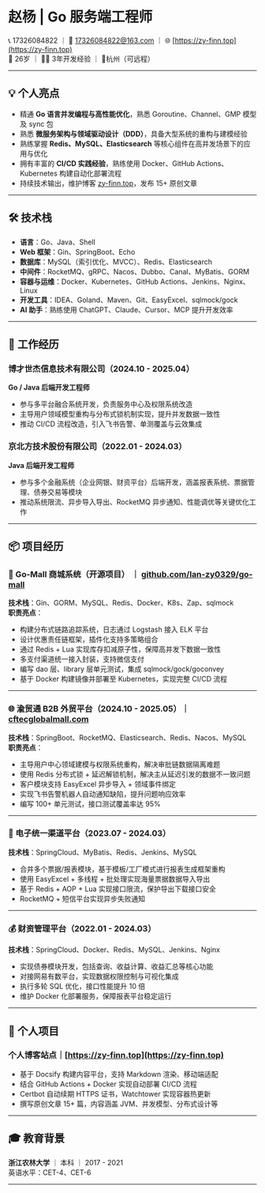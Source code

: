 # 赵杨 | Go 服务端工程师

📞 17326084822 ｜ 📧 17326084822@163.com ｜ 🌐 [https://zy-finn.top](https://zy-finn.top)  
🎂 26岁 ｜ 🧑‍💻 3年开发经验 ｜ 📍杭州（可远程）

---

## 💡 个人亮点

- 精通 **Go 语言并发编程与高性能优化**，熟悉 Goroutine、Channel、GMP 模型及 sync 包
- 熟悉 **微服务架构与领域驱动设计（DDD）**，具备大型系统的重构与建模经验
- 熟练掌握 **Redis、MySQL、Elasticsearch** 等核心组件在高并发场景下的应用与优化
- 拥有丰富的 **CI/CD 实践经验**，熟练使用 Docker、GitHub Actions、Kubernetes 构建自动化部署流程
- 持续技术输出，维护博客 [zy-finn.top](https://zy-finn.top)，发布 15+ 原创文章

---

## 🛠 技术栈

- **语言**：Go、Java、Shell
- **Web 框架**：Gin、SpringBoot、Echo
- **数据库**：MySQL（索引优化、MVCC）、Redis、Elasticsearch
- **中间件**：RocketMQ、gRPC、Nacos、Dubbo、Canal、MyBatis、GORM
- **容器与运维**：Docker、Kubernetes、GitHub Actions、Jenkins、Nginx、Linux
- **开发工具**：IDEA、Goland、Maven、Git、EasyExcel、sqlmock/gock
- **AI 助手**：熟练使用 ChatGPT、Claude、Cursor、MCP 提升开发效率

---

## 🏢 工作经历

### 博才世杰信息技术有限公司（2024.10 - 2025.04）
**Go / Java 后端开发工程师**

- 参与多平台融合系统开发，负责服务中心及权限系统改造
- 主导用户领域模型重构与分布式锁机制实现，提升并发数据一致性
- 推动 CI/CD 流程改造，引入飞书告警、单测覆盖与云效集成

### 京北方技术股份有限公司（2022.01 - 2024.03）
**Java 后端开发工程师**

- 参与多个金融系统（企业网银、财资平台）后端开发，涵盖报表系统、票据管理、债券交易等模块
- 推动系统限流、异步导入导出、RocketMQ 异步通知、性能调优等关键优化工作

---

## 📦 项目经历

### 🛒 Go-Mall 商城系统（开源项目） ｜ [github.com/Ian-zy0329/go-mall](https://github.com/Ian-zy0329/go-mall)
**技术栈**：Gin、GORM、MySQL、Redis、Docker、K8s、Zap、sqlmock  
**职责亮点**：
- 构建分布式链路追踪系统，日志通过 Logstash 接入 ELK 平台
- 设计优惠责任链框架，插件化支持多策略组合
- 通过 Redis + Lua 实现库存扣减原子性，保障高并发下数据一致性
- 多支付渠道统一接入封装，支持微信支付
- 编写 dao 层、library 层单元测试，集成 sqlmock/gock/goconvey
- 基于 Docker 构建镜像并部署至 Kubernetes，实现完整 CI/CD 流程

---

### 🌐 渝贸通 B2B 外贸平台（2024.10 - 2025.05）｜ [cftecglobalmall.com](https://cftecglobalmall.com)
**技术栈**：SpringBoot、RocketMQ、Elasticsearch、Redis、Nacos、MySQL  
**职责亮点**：
- 主导用户中心领域建模与权限系统重构，解决审批链数据隔离难题
- 使用 Redis 分布式锁 + 延迟解锁机制，解决主从延迟引发的数据不一致问题
- 客户模块支持 EasyExcel 异步导入 + 领域事件绑定
- 实现飞书告警机器人自动通知缺陷，提升问题响应效率
- 编写 100+ 单元测试，接口测试覆盖率达 95%

---

### 💼 电子统一渠道平台（2023.07 - 2024.03）
**技术栈**：SpringCloud、MyBatis、Redis、Jenkins、MySQL
- 合并多个票据/报表模块，基于模板/工厂模式进行报表生成框架重构
- 使用 EasyExcel + 多线程 + 批处理实现海量票据数据导入导出
- 基于 Redis + AOP + Lua 实现接口限流，保护导出下载接口安全
- RocketMQ + 短信平台实现异步失败通知

---

### 💰 财资管理平台（2022.01 - 2024.03）
**技术栈**：SpringCloud、Docker、Redis、MySQL、Jenkins、Nginx
- 实现债券模块开发，包括查询、收益计算、收益汇总等核心功能
- 对接网易有数平台，实现数据权限控制与可视化集成
- 执行多轮 SQL 优化，接口性能提升 10 倍
- 维护 Docker 化部署服务，保障报表平台稳定运行

---

## 🧪 个人项目

### 个人博客站点｜[https://zy-finn.top](https://zy-finn.top)
- 基于 Docsify 构建内容平台，支持 Markdown 渲染、移动端适配
- 结合 GitHub Actions + Docker 实现自动部署 CI/CD 流程
- Certbot 自动续期 HTTPS 证书，Watchtower 实现容器热更新
- 撰写原创文章 15+ 篇，内容涵盖 JVM、并发模型、分布式设计等

---

## 🎓 教育背景

**浙江农林大学** ｜ 本科 ｜ 2017 - 2021  
英语水平：CET-4、CET-6

---
